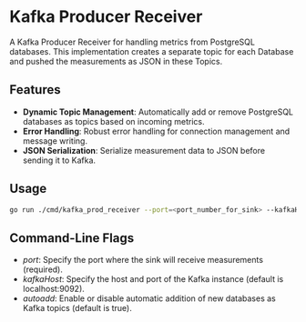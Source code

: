 # Kafka Producer Receiver

A Kafka Producer Receiver for handling metrics from PostgreSQL databases. This implementation creates a separate topic for each Database
and pushed the measurements as JSON in these Topics.

## Features

- **Dynamic Topic Management**: Automatically add or remove PostgreSQL databases as topics based on incoming metrics.
- **Error Handling**: Robust error handling for connection management and message writing.
- **JSON Serialization**: Serialize measurement data to JSON before sending it to Kafka.

## Usage
```bash
go run ./cmd/kafka_prod_receiver --port=<port_number_for_sink> --kafkaHost=<host_address_of_kafka> --autoadd=<true/false>
```

## Command-Line Flags
 - *port*: Specify the port where the sink will receive measurements (required).
 - *kafkaHost*: Specify the host and port of the Kafka instance (default is localhost:9092).
 - *autoadd*: Enable or disable automatic addition of new databases as Kafka topics (default is true).
 